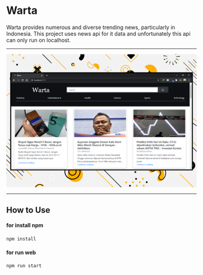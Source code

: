 # Warta

Warta provides numerous and diverse trending news, particularly in Indonesia. This project uses news api for it data and unfortunately this api can only run on localhost.

<hr>
<img src="art/warta.png">
<hr>

## How to Use

#### for install npm
```console
npm install
```

#### for run web
``` console
npm run start
```
